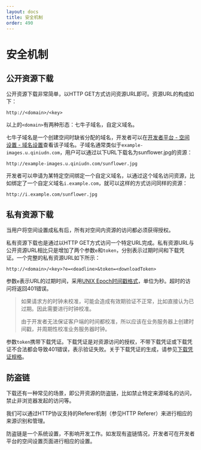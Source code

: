 ```yaml
---
layout: docs
title: 安全机制
order: 490
---
```


<a id="security"></a>
# 安全机制

<a id="download-public-resource"></a>
## 公开资源下载

公开资源下载非常简单，以HTTP GET方式访问资源URL即可。资源URL的构成如下：

```公开
http://<domain>/<key>
```

以上的`<domain>`有两种形态：七牛子域名，自定义域名。

七牛子域名是一个创建空间时缺省分配的域名，开发者可以在[开发者平台 - 空间设置 - 域名设置](https://portal.qiniu.com)查看该子域名。子域名通常类似于`example-images.u.qiniudn.com`，用户可以通过以下URL下载名为sunflower.jpg的资源：

```
http://example-images.u.qiniudn.com/sunflower.jpg
```

开发者可以申请为某特定空间绑定一个自定义域名，以通过这个域名访问资源，比如绑定了一个自定义域名`i.example.com`，就可以这样的方式访问同样的资源：

```
http://i.example.com/sunflower.jpg
```

<a id="download-private-resource"></a>
## 私有资源下载

当用户将空间设置成私有后，所有对空间内资源的访问都必须获得授权。

私有资源下载也是通过以HTTP GET方式访问一个特定URL完成。私有资源URL与公开资源URL相比只是增加了两个参数`e`和`token`，分别表示过期时间和下载凭证。一个完整的私有资源URL如下所示：

```
http://<domain>/<key>?e=<deadline>&token=<downloadToken>
```

参数`e`表示URL的过期时间，采用[UNIX Epoch时间戳格式](http://en.wikipedia.org/wiki/Unix_time)，单位为秒。超时的访问将返回401错误。

> 如果请求方的时钟未校准，可能会造成有效期验证不正常，比如直接认为已过期。因此需要进行时钟校准。
> 
> 由于开发者无法保证客户端的时间都校准，所以应该在业务服务器上创建时间戳，并周期性校准业务服务器时钟。

参数`token`携带下载凭证。下载凭证是对资源访问的授权，不带下载凭证或下载凭证不合法都会导致401错误，表示验证失败。关于下载凭证的生成，请参见[下载凭证规格]()。

<a id="anti-leech"></a>
## 防盗链

下载还有一种常见的场景，即公开资源的防盗链，比如禁止特定来源域名的访问，禁止非浏览器发起的访问等。

我们可以通过HTTP协议支持的Referer机制（参见HTTP Referer）来进行相应的来源识别和管理。

防盗链是一个系统设置，不影响开发工作。如发现有盗链情况，开发者可在开发者平台的空间设置页面进行相应的设置。
